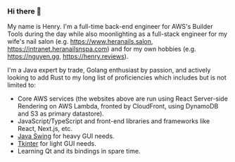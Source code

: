### Hi there 👋

My name is Henry. I'm a full-time back-end engineer for AWS's Builder Tools during the day while also moonlighting as a
full-stack engineer for my wife's nail salon (e.g. https://www.heranails.salon, https://intranet.heranailsnspa.com) and
for my own hobbies (e.g. https://nguyen.gg, https://henry.reviews).

I'm a Java expert by trade, Golang enthusiast by passion, and actively looking to add Rust to my long list of
proficiencies which includes but is not limited to:

- Core AWS services (the websites above are run using React Server-side Rendering on AWS Lambda, fronted by CloudFront,
  using DynamoDB and S3 as primary datastore).
- JavaScript/TypeScript and front-end libraries and frameworks like React, Next.js, etc.
- [Java Swing](https://en.wikipedia.org/wiki/Swing_(Java)) for heavy GUI needs.
- [Tkinter](https://en.wikipedia.org/wiki/Tkinter) for light GUI needs.
- Learning Qt and its bindings in spare time.

<!--
**nguyengg/nguyengg** is a ✨ _special_ ✨ repository because its `README.md` (this file) appears on your GitHub profile.

Here are some ideas to get you started:

- 🔭 I’m currently working on ...
- 🌱 I’m currently learning ...
- 👯 I’m looking to collaborate on ...
- 🤔 I’m looking for help with ...
- 💬 Ask me about ...
- 📫 How to reach me: ...
- 😄 Pronouns: ...
- ⚡ Fun fact: ...
-->

